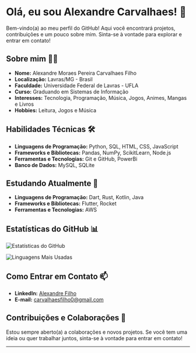 # Olá, eu sou Alexandre Carvalhaes! 👋

Bem-vindo(a) ao meu perfil do GitHub! Aqui você encontrará projetos, contribuições e um pouco sobre mim. Sinta-se à vontade para explorar e entrar em contato!

## Sobre mim 🧑‍💻

- **Nome:** Alexandre Moraes Pereira Carvalhaes Filho
- **Localização:** Lavras/MG - Brasil
- **Faculdade:** Universidade Federal de Lavras - UFLA
- **Curso:** Graduando em Sistemas de Informação
- **Interesses:** Tecnologia, Programação, Música, Jogos, Animes, Mangas e Livros
- **Hobbies:** Leitura, Jogos e Música

## Habilidades Técnicas 🛠️

- **Linguagens de Programação:** Python, SQL, HTML, CSS, JavaScript
- **Frameworks e Bibliotecas:** Pandas, NumPy, ScikitLearn, Node.js
- **Ferramentas e Tecnologias:** Git e GitHub, PowerBi
- **Banco de Dados:** MySQL, SQLite

## Estudando Atualmente 📖

- **Linguagens de Programação:** Dart, Rust, Kotlin, Java
- **Frameworks e Bibliotecas:** Flutter, Rocket
- **Ferramentas e Tecnologias:** AWS

## Estatísticas do GitHub 📊

![Estatísticas do GitHub](https://github-readme-stats.vercel.app/api?username=Xang0&show_icons=true&theme=radical)

![Linguagens Mais Usadas](https://github-readme-stats.vercel.app/api/top-langs/?username=Xang0&layout=compact&theme=radical)

## Como Entrar em Contato 📫

- **LinkedIn:** [Alexandre Filho](www.linkedin.com/in/alexandre-filho-128127260)
- **E-mail:** carvalhaesfilho0@gmail.com

## Contribuições e Colaborações 🤝

Estou sempre aberto(a) a colaborações e novos projetos. Se você tem uma ideia ou quer trabalhar juntos, sinta-se à vontade para entrar em contato!

---
